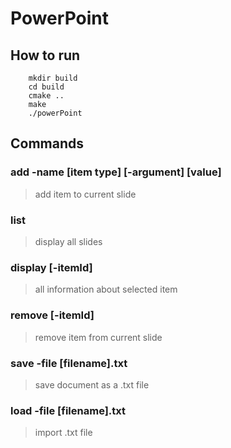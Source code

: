 # PowerPoint
## How to run
```
    mkdir build
    cd build
    cmake ..
    make
    ./powerPoint
```
## Commands
### add -name [item type] [-argument] [value]
>add item to current slide <br />

### list
>display all slides <br />

### display [-itemId]
>all information about selected item

### remove [-itemId]
>remove item from current slide

### save -file [filename].txt
>save document as a .txt file

### load -file [filename].txt
>import .txt file
